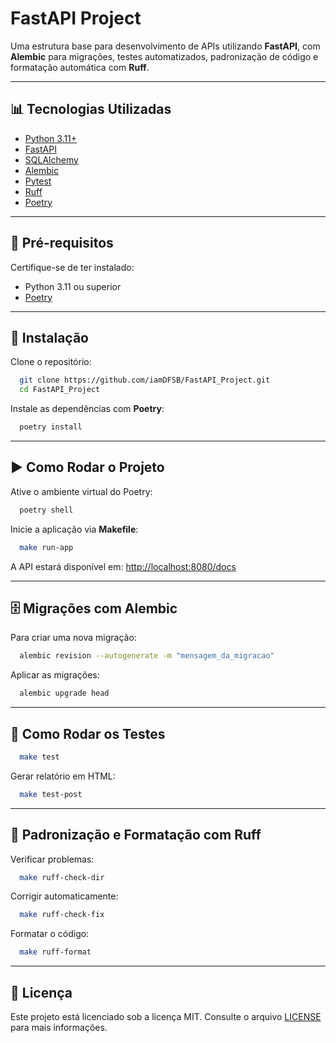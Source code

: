 # FastAPI Project

Uma estrutura base para desenvolvimento de APIs utilizando **FastAPI**, com **Alembic** para migrações, testes automatizados, padronização de código e formatação automática com **Ruff**.

---

## 📊 Tecnologias Utilizadas

* [Python 3.11+](https://www.python.org/)
* [FastAPI](https://fastapi.tiangolo.com/)
* [SQLAlchemy](https://www.sqlalchemy.org/)
* [Alembic](https://alembic.sqlalchemy.org/)
* [Pytest](https://docs.pytest.org/)
* [Ruff](https://docs.astral.sh/ruff/)
* [Poetry](https://python-poetry.org/)

---

## 🔧 Pré-requisitos

Certifique-se de ter instalado:

* Python 3.11 ou superior
* [Poetry](https://python-poetry.org/docs/#installation)

---

## 🔄 Instalação

Clone o repositório:

```bash
  git clone https://github.com/iamDFSB/FastAPI_Project.git
  cd FastAPI_Project
```

Instale as dependências com **Poetry**:

```bash
  poetry install
```

---

## ▶ Como Rodar o Projeto

Ative o ambiente virtual do Poetry:

```bash
  poetry shell
```

Inicie a aplicação via **Makefile**:

```bash
  make run-app
```

A API estará disponível em: [http://localhost:8080/docs](http://localhost:8080/docs)

---

## 🗄 Migrações com Alembic

Para criar uma nova migração:

```bash
  alembic revision --autogenerate -m "mensagem_da_migracao"
```

Aplicar as migrações:

```bash
  alembic upgrade head
```

---

## 🧪 Como Rodar os Testes

```bash
  make test
```

Gerar relatório em HTML:

```bash
  make test-post
```

---

## 🧹 Padronização e Formatação com Ruff

Verificar problemas:

```bash
  make ruff-check-dir
```

Corrigir automaticamente:

```bash
  make ruff-check-fix
```

Formatar o código:

```bash
  make ruff-format
```

---

## 🔐 Licença

Este projeto está licenciado sob a licença MIT. Consulte o arquivo [LICENSE](LICENSE) para mais informações.
